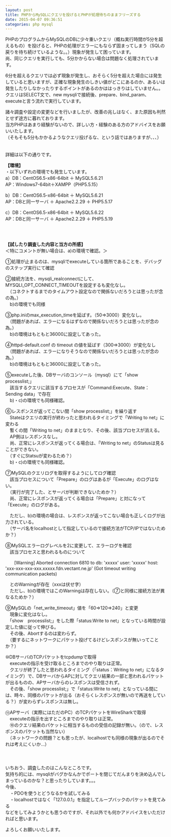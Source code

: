```yaml
---
layout: post
title: PHPからMySQLにクエリを投げるとPHPが処理待ちのままフリーズする
date: 2015-04-07 09:36:51
categories: php mysql
---
```

<p>PHPのプログラムからMySQLのDBに少々重いクエリ（概ね実行時間が5分を超えるもの）を投げると、PHPの処理がエラーにもならず固まってしまう（SQLの戻りを待ち続けているような。。）現象が発生して困っています。<br>
尚、同じクエリを実行しても、5分かからない場合は問題なく処理されています。</p>

<p>6分を超えるクエリでは必ず現象が発生し、おそらく5分を超えた場合には発生していると思いますが、正確な現象発生のしきい値がどこにあるのか、あるいは発生したりしなかったりするポイントがあるのかははっきりはしていません。。<br>
クエリはSELECT文で、new mysqliで接続後、prepare、bind_param、executeと言う流れで実行しています。</p>

<p>諸々調査や設定の変更などを行いましたが、改善の兆しはなく、また原因も判然とせず途方に暮れております。<br>
当方PHPはあまり経験がないので、詳しい方・経験のある方のアドバイスをお願いいたします。<br>
（そもそも5分もかかるようなクエリ投げるな、という話ではありますが、、、）</p>

<p>　<br>
詳細は以下の通りです。</p>

<p><strong>【環境】</strong><br>
・以下いずれの環境でも発生しています。<br>
a）DB：CentOS6.5-x86-64bit ＋ MySQL5.6.21<br>
   AP：Windows7-64bit＋XAMPP（PHP5.5.15）</p>

<p>b）DB：CentOS6.5-x86-64bit ＋ MySQL5.6.21<br>
   AP：DBと同一サーバ ＋ Apache2.2.29 ＋ PHP5.5.17</p>

<p>c）DB：CentOS6.5-x86-64bit ＋ MySQL5.6.22<br>
   AP：DBと同一サーバ ＋ Apache2.2.29 ＋ PHP5.5.19<br>
　<br>
　<br>
　<br>
<strong>【試したり調査した内容と当方の所感】</strong><br>
＜特にコメントが無い場合は、a)の環境で確認。＞</p>

<p>①処理が止まるのは、mysqliでexecuteしている箇所であることを、デバッグのステップ実行にて確認</p>

<p>②接続方法を、mysqli_realconnectにして、MYSQLI_OPT_CONNECT_TIMEOUTを設定するも変化なし。<br>
　（コネクトするまでのタイムアウト設定なので関係ないだろうとは思ったが念の為。）<br>
　b)の環境でも同様</p>

<p>③php.iniのmax_execution_timeを延ばす。（50⇒3000）変化なし。<br>
　（問題があれば、エラーになるはずなので関係ないだろうとは思ったが念の為。）<br>
　b)の環境はもともと36000に設定してあった。</p>

<p>④httpd-default.conf の timeout の値を延ばす（300⇒3000）が変化なし<br>
　（問題があれば、エラーになりそうなので関係ないだろうとは思ったが念の為。）<br>
　b)の環境はもともと36000に設定してあった。</p>

<p>⑤executeした後、DBサーバのコンソール（mysql）にて「show processlist;」<br>
　該当するクエリに該当するプロセスが「Command:Execute、State：Sending data」で存在<br>
　b)・c)の環境でも同様確認。</p>

<p>⑥レスポンスが返ってこない間「show processlist;」を繰り返す<br>
　Stateはクエリの実行が終わったと思われるタイミングで「Writing to net」に変わる<br>
　暫くの間「Writing to net」のままとなり、その後、該当プロセスが消える。<br>
　AP側はレスポンスなし。<br>
　尚、正常にレスポンスが返ってくる場合は、「Writing to net」のStatusは見ることができない。<br>
　（すぐにStatsuが変わるため？）<br>
　b)・c)の環境でも同様確認。</p>

<p>⑦MySQLのクエリログを取得するようにしてログ確認<br>
　該当プロセスについて「Prepare」のログはあるが「Execute」のログはない。<br>
　（実行が完了した、とサーバが判断できないためか？）<br>
　尚、正常にレスポンスが返ってくる場合は「Prepare」と対になって「Execute」のログがある。</p>

<p>　ただし、b)の環境の場合は、レスポンスが返ってこない場合も正しくログが出力されている。<br>
　（サーバ名をlocalhostとして指定しているので接続方法がTCP/IPではないためか？）</p>

<p>⑧MySQLエラーログレベルを2に変更して、エラーログを確認<br>
　該当プロセスと思われるものについて</p>

<p>　　[Warning] Aborted connection 6810 to db: 'xxxxx' user: 'xxxxx' host: 'xxx-xxx-xxx-xxx.xxxxx.fdn.vectant.ne.jp' (Got timeout writing communication packets)</p>

<p>　とのWarningが存在（xxxは伏せ字）<br>
　ただし、b)の環境ではこのWarningは存在しない。（⑦と同様に接続方法が異なるためか？）</p>

<p>⑨MySQLの「net_write_timeout」値を「60⇒120⇒240」と変更<br>
　現象に変化はなし。<br>
　「show　processlist;」をした際「status:Write to net」となっている時間が設定した値に従って伸びる。<br>
　その後、Abortするのは変わらず。<br>
　（要するにネットワークにパケット投げてるけどレスポンスが無いってことか？）</p>

<p>⑩DBサーバのTCPパケットをtcpdumpで取得<br>
　executeの指示を受け取るところまでのやり取りは正常。<br>
　クエリが終了したと思われるタイミング（「status：Writing to net」になるタイミング）で、DBサーバからAPに対してクエリ結果の一部と思われるパケットが出るものの、APサーバからのレスポンスは受信されず。<br>
　その後、「show processlist;」で「status:Write to net」となっている間には、時々、同様のパケットが出る（おそらくレスポンスが無いので再送をしている？）が変わらずレスポンスは無し。</p>

<p>⑪APサーバ（実際にはただのPC）のTCPパケットをWireSharkで取得<br>
　executeの指示を出すところまでのやり取りは正常。<br>
　⑩のクエリ結果のパケットに相当するものの受信の記録が無い。（ので、レスポンスのパケットも当然ない）<br>
　（ネットワークの問題？とも思ったが、localhostでも同様の現象が出るのでそれは考えにくいか…）</p>

<p>　　<br>
　<br>
いちおう、調査したのはこんなところです。<br>
気持ち的には、mysqliがバグかなんかでポートを閉じてだんまりを決め込んでしまっているのかな？と思ったりしています。。。<br>
今後、<br>
　・PDOを使うとどうなるかを試してみる<br>
　・localhostではなく「127.0.0.1」を指定してループバックのパケットを見てみる<br>
などをしてみようかとも思うのですが、それ以外でも何かアドバイスをいただければと思います。</p>

<p>よろしくお願いいたします。</p>
